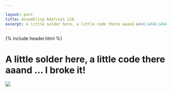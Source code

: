 ```yaml
---

layout: post
title: Assembling Adafruit LCD
excerpt: A little solder here, a little code there aaand &#46;&#46;&#46; I broke it!
---
```


{% include header.html %}

# A little solder here, a little code there aaand &#46;&#46;&#46; I broke it! #

<div class="box">
<img src="{{site.image_path}}/Adafruit-RGB-LCD-Components.jpg" />
</div>